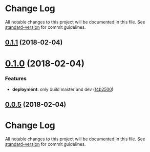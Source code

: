 # Change Log

All notable changes to this project will be documented in this file. See [standard-version](https://github.com/conventional-changelog/standard-version) for commit guidelines.


<a name="0.1.1"></a>
## [0.1.1](https://github.com/ammonix/redux-state-observable/compare/v0.1.0...v0.1.1) (2018-02-04)



<a name="0.1.0"></a>
# [0.1.0](https://github.com/ammonix/redux-state-observable/compare/v0.0.5...v0.1.0) (2018-02-04)



### Features

* **deployment:** only build master and dev ([f4b2500](https://github.com/ammonix/redux-state-observable/commit/f4b2500))


<a name="0.0.5"></a>
## [0.0.5](https://github.com/ammonix/redux-state-observable/compare/v0.0.4...v0.0.5) (2018-02-04)



# Change Log

All notable changes to this project will be documented in this file. See [standard-version](https://github.com/conventional-changelog/standard-version) for commit guidelines.
